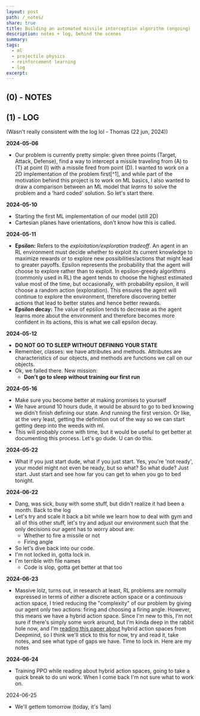 ```yaml
---
layout: post
path: /_notes/
share: true
title: Building an automated missile interception algorithm (ongoing) [LOG + NOTES]
description: notes + log, behind the scenes
summary: 
tags:
  - ml
  - projectile physics
  - reinforcement learning
  - log
excerpt: 
---
```


## (0) - NOTES

## (1) - LOG
(Wasn't really consistent with the log lol - Thomas (22 jun, 2024))

**2024-05-06**
- Our problem is currently pretty simple: given three points (Target, Attack, Defense), find a way to intercept a missile traveling from (A) to (T) at point (I) with a missile fired from point (D). I wanted to work on a 2D implementation of the problem first[^1], and while part of the motivation behind this project is to work on ML basics, I also wanted to draw a comparison between an ML model that *learns* to solve the problem and a 'hard coded' solution. So let's start there. 

**2024-05-10**
- Starting the first ML implementation of our model (still 2D)
- Cartesian planes have orientations, don't know how this is called. 

**2024-05-11**
- **Epsilon:** Refers to the *exploitation/exploration tradeoff*. An agent in an RL environment must decide whether to exploit its current knowledge to maximize rewards or to explore new possibilities/actions that might lead to greater payoffs. Epsilon represents the probability that the agent will choose to explore rather than to exploit. In epsilon-greedy algorithms (commonly used in RL) the agent tends to choose the highest estimated value most of the time, but occasionally, with probability epsilon, it will choose a random action (exploration). This ensures the agent will continue to explore the environment, therefore discovering better actions that lead to better states and hence better rewards. 
- **Epsilon decay:** The value of epsilon tends to decrease as the agent learns more about the environment and therefore becomes more confident in its actions, this is what we call epsilon decay. 

**2024-05-12** 
- **DO NOT GO TO SLEEP WITHOUT DEFINING YOUR STATE**
- Remember, classes: we have attributes and methods. Attributes are characteristics of our objects, and methods are functions we call on our objects. 
- Ok, we failed there. New mission:
	- **Don't go to sleep without training our first run**

**2024-05-16**
- Make sure you become better at making promises to yourself
- We have around 10 hours dude, it would be absurd to go to bed knowing we didn't finish defining our state. And running the first version. Or like, at the very least, getting the definition out of the way so we can start getting deep into the weeds with ml. 
- This will probably come with time, but it would be useful to get better at documenting this process. Let's go dude. U can do this. 

**2024-05-22**
- What if you just start dude, what if you just start. Yes, you're 'not ready', your model might not even be ready, but so what? So what dude? Just start. Just start and see how far you can get to when you go to bed tonight. 

**2024-06-22**
- Dang, was sick, busy with some stuff, but didn't realize it had been a month. Back to the log
- Let's try and scale it back a bit while we learn how to deal with gym and all of this other stuff, let's try and adjust our environment such that the only decisions our agent has to worry about are:
	- Whether to fire a missile or not
	- Firing angle
- So let's dive back into our code. 
- I'm not locked in, gotta lock in. 
- I'm terrible with file names
	- Code is slop, gotta get better at that too

**2024-06-23**
- Massive lolz, turns out, in research at least, RL problems are normally expressed in terms of *either* a discrete action space or a continuous action space, I tried reducing the "complexity" of our problem by giving our agent only two actions: firing and choosing a firing angle. However, this means we have a hybrid action space. Since I'm new to this, I'm not sure if there's simply some work around, but I'm kinda deep in the rabbit hole now, and I'm [reading this paper about](https://arxiv.org/pdf/2001.00449) hybrid action spaces from Deepmind, so I think we'll stick to this for now, try and read it, take notes, and see what type of gaps we have. Time to lock in. Here are my notes

**2024-06-24**
- Training PPO while reading about hybrid action spaces, going to take a quick break to do uni work. When I come back I'm not sure what to work on. 

2024-06-25
- We'll gettem tomorrow (today, it's 1am)